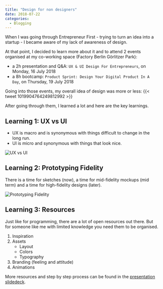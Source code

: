 ```yaml
---
title: "Design for non designers"
date: 2018-07-22
categories:
  - Blogging
---
```


When I was going through Entrepreneur First - trying to turn an idea into a startup - I became aware of my lack of awareness of design.

At that point, I decided to learn more about it and to attend 2 events organised at my co-working space (Factory Berlin Görlitzer Park):

- a 2h presentation and Q&A: `UX & UI Design For Entrepreneurs`, on Monday, 16 July 2018
- a 8h bootcamp: `Product Sprint: Design Your Digital Product In A Day`, on Thursday, 19 July 2018

Going into those events, my overall idea of design was more or less:
{{< tweet 1019904764249812992 >}}

After going through them, I learned a lot and here are the key learnings.

## Learning 1: UX vs UI

- UX is macro and is synonymous with things difficult to change in the long run.
- UI is micro and synonymous with things that look nice.

![UX vs UI](/images/ux_ui.png)

## Learning 2: Prototyping Fidelity

There is a time for sketches (now), a time for mid-fidelity mockups (mid term) and a time for high-fidelity designs (later).

![Prototyping Fidelity](/images/prototyping_fidelity.png)

## Learning 3: Resources

Just like for programming, there are a lot of open resources out there. But for someone like me with limited knowledge you need them to be organised.

1. Inspiration
1. Assets
    - Layout
    - Colors
    - Typography
1. Branding (feeling and attitude)
1. Animations

More resources and step by step process can be found in the [presentation slidedeck](https://drive.google.com/open?id=1eUwt2AwmTxw-NjVrzFG0G0CSucsUWUKx).
